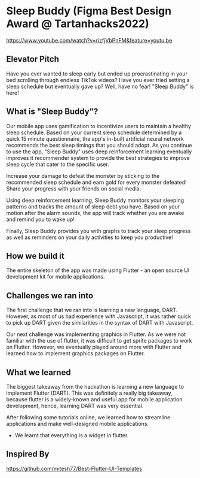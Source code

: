 # Sleep Buddy (Figma Best Design Award @ Tartanhacks2022)
https://www.youtube.com/watch?v=rizfjVbPnFM&feature=youtu.be


## Elevator Pitch

Have you ever wanted to sleep early but ended up procrastinating in your bed scrolling through endless TikTok videos? Have you ever tried setting a sleep schedule but eventually gave up? Well, have no fear! "Sleep Buddy" is here!

## What is "Sleep Buddy"?

Our mobile app uses gamification to incentivize users to maintain a healthy sleep schedule. Based on your current sleep schedule determined by a quick 15 minute questionnaire, the app's in-built artificial neural network recommends the best sleep timings that you should adopt. As you continue to use the app, "Sleep Buddy" uses deep reinforcement learning eventually improves it recommender system to provide the best strategies to improve sleep cycle that cater to the specific user.

Increase your damage to defeat the monster by sticking to the recommended sleep schedule and earn gold for every monster defeated! Share your progress with your friends on social media.

Using deep reinforcement learning, Sleep Buddy monitors your sleeping patterns and tracks the amount of sleep debt you have. Based on your motion after the alarm sounds, the app will track whether you are awake and remind you to wake up!

Finally, Sleep Buddy provides you with graphs to track your sleep progress as well as reminders on your daily activities to keep you productive!

## How we build it

The entire skeleton of the app was made using Flutter - an open source UI development kit for mobile applications. 

## Challenges we ran into

The first challenge that we ran into is learning a new language, DART. However, as most of us had experience with Javascript, it was rather quick to pick up DART given the similarities in the syntax of DART with Javascript. 

Our next challenge was implementing graphics in Flutter. As we were not familiar with the use of flutter, it was difficult to get sprite packages to work on Flutter. However, we eventually played around more with Flutter and learned how to implement graphics packages on Flutter. 


## What we learned

The biggest takeaway from the hackathon is learning a new language to implement Flutter (DART). This was definitely a really big takeaway, because flutter is a widely-known and useful app for mobile application development, hence, learning DART was very essential.

After following some tutorials online, we learned how to streamline applications and make well-designed mobile applications. 

- We learnt that everything is a widget in flutter.

## Inspired By

https://github.com/mitesh77/Best-Flutter-UI-Templates
